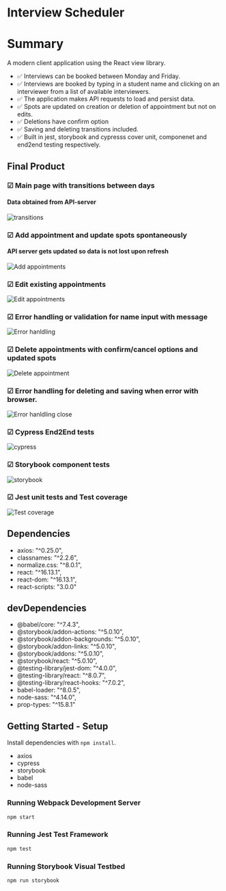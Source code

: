 # Interview Scheduler

# Summary

A modern client application using the React view library.
- ✅ Interviews can be booked between Monday and Friday.
- ✅ Interviews are booked by typing in a student name and clicking on an interviewer from a list of available interviewers.
- ✅ The application makes API requests to load and persist data.
- ✅ Spots are updated on creation or deletion of appointment but not on edits. 
- ✅ Deletions have confirm option 
- ✅ Saving and deleting transitions included. 
- ✅ Built in jest, storybook and cypresss cover unit, componenet and end2end testing respectively. 

## Final Product

### ☑︎ Main page with transitions between days 
#### Data obtained from API-server
![transitions](https://github.com/SaranyaSagi/scheduler/blob/master/docs/transitions.gif?raw=true)

### ☑︎ Add appointment and update spots spontaneously
#### API server gets updated so data is not lost upon refresh
![Add appointments](https://github.com/SaranyaSagi/scheduler/blob/master/docs/Add_appt.gif?raw=true)

### ☑︎ Edit existing appointments
![Edit appointments](https://github.com/SaranyaSagi/scheduler/blob/master/docs/Edit_appt.gif?raw=true)

### ☑︎ Error handling or validation for name input with message 
![Error hanldling](https://github.com/SaranyaSagi/scheduler/blob/master/docs/Error_handling.gif?raw=true)

### ☑︎ Delete appointments with confirm/cancel options and updated spots
![Delete appointment](https://github.com/SaranyaSagi/scheduler/blob/master/docs/Delete_appt.gif?raw=true)

### ☑︎ Error handling for deleting and saving when error with browser.
![Error hanldling close]()

### ☑︎ Cypress End2End tests
![cypress](https://github.com/SaranyaSagi/scheduler/blob/master/docs/new_cypress.gif?raw=true)

### ☑︎ Storybook component tests 
![storybook](https://github.com/SaranyaSagi/scheduler/blob/master/docs/storybook.gif?raw=true)

### ☑︎ Jest unit tests and Test coverage
![Test coverage](https://github.com/SaranyaSagi/scheduler/blob/master/docs/jest.png?raw=true)

## Dependencies
- axios: "^0.25.0",
- classnames: "^2.2.6",
- normalize.css: "^8.0.1",
- react: "^16.13.1",
- react-dom: "^16.13.1",
- react-scripts: "3.0.0"

## devDependencies
- @babel/core: "^7.4.3",
- @storybook/addon-actions: "^5.0.10",
- @storybook/addon-backgrounds: "^5.0.10",
- @storybook/addon-links: "^5.0.10",
- @storybook/addons: "^5.0.10",
- @storybook/react: "^5.0.10",
- @testing-library/jest-dom: "^4.0.0",
- @testing-library/react: "^8.0.7",
- @testing-library/react-hooks: "^7.0.2",
- babel-loader: "^8.0.5",
- node-sass: "^4.14.0",
- prop-types: "^15.8.1"

## Getting Started - Setup

Install dependencies with `npm install`.
- axios
- cypress
- storybook
- babel
- node-sass


### Running Webpack Development Server

```sh
npm start
```

### Running Jest Test Framework

```sh
npm test
```

### Running Storybook Visual Testbed

```sh
npm run storybook
```
